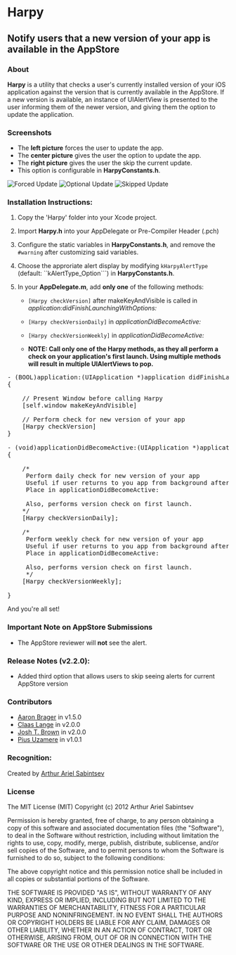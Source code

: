# Harpy

## Notify users that a new version of your app is available in the AppStore

### About
**Harpy** is a utility that checks a user's currently installed version of your iOS application against the version that is currently available in the AppStore. If a new version is available, an instance of UIAlertView is presented to the user informing them of the newer version, and giving them the option to update the application.

### Screenshots

- The **left picture** forces the user to update the app.
- The **center picture** gives the user the option to update the app.
- The **right picture** gives the user the skip the current update.
- This option is configurable in **HarpyConstants.h**.
 
![Forced Update](https://github.com/ArtSabintsev/Harpy/blob/master/picForcedUpdate.png?raw=true "Forced Update") 
![Optional Update](https://github.com/ArtSabintsev/Harpy/blob/master/picOptionalUpdate.png?raw=true "Optional Update")
![Skipped Update](https://github.com/ArtSabintsev/Harpy/blob/master/picSkippedUpdate.png?raw=true "Optional Update")

### Installation Instructions:

1. Copy the 'Harpy' folder into your Xcode project.

1. Import **Harpy.h** into your AppDelegate or Pre-Compiler Header (.pch)
		
1. Configure the static variables in **HarpyConstants.h**, and remove the ```#warning``` after customizing said variables. 

1. Choose the approriate alert display by modifying ```kHarpyAlertType``` (default: ``kAlertType_Option```) in **HarpyConstants.h**.

1.  In your **AppDelegate.m**, add **only one** of the following methods:

	- ```[Harpy checkVersion]``` after makeKeyAndVisible is called in *application:didFinishLaunchingWithOptions:*
	
	- ```[Harpy checkVersionDaily]``` in *applicationDidBecomeActive:*
	
	- ```[Harpy checkVersionWeekly]``` in *applicationDidBecomeActive:*
	
	- **NOTE: Call only one of the Harpy methods, as they all perform a check on your application's first launch. Using multiple methods will result in multiple UIAlertViews to pop.**
	
<pre>
- (BOOL)application:(UIApplication *)application didFinishLaunchingWithOptions:(NSDictionary *)launchOptions
{

	// Present Window before calling Harpy
	[self.window makeKeyAndVisible]
	
	// Perform check for new version of your app 
	[Harpy checkVersion] 
}

- (void)applicationDidBecomeActive:(UIApplication *)application
{

	/*
	 Perform daily check for new version of your app
	 Useful if user returns to you app from background after extended period of time
 	 Place in applicationDidBecomeActive:
 	 
 	 Also, performs version check on first launch.
 	*/
	[Harpy checkVersionDaily];

	/*
	 Perform weekly check for new version of your app
	 Useful if user returns to you app from background after extended period of time
	 Place in applicationDidBecomeActive:
	 
	 Also, performs version check on first launch.
	 */
	[Harpy checkVersionWeekly];
    
}
</pre>

And you're all set!

### Important Note on AppStore Submissions
- The AppStore reviewer will **not** see the alert. 

###  Release Notes (v2.2.0):
- Added third option that allows users to skip seeing alerts for current AppStore version

### Contributors
- [Aaron Brager](http://www.github.com/getaaron) in v1.5.0
- [Claas Lange](https://github.com/claaslange) in v2.0.0
- [Josh T. Brown](https://github.com/joshuatbrown) in v2.0.0
- [Pius Uzamere](https://github.com/pius) in v1.0.1

### Recognition:

Created by [Arthur Ariel Sabintsev](http://www.sabintsev.com)  

### License
The MIT License (MIT)
Copyright (c) 2012 Arthur Ariel Sabintsev

Permission is hereby granted, free of charge, to any person obtaining a copy of this software and associated documentation files (the "Software"), to deal in the Software without restriction, including without limitation the rights to use, copy, modify, merge, publish, distribute, sublicense, and/or sell copies of the Software, and to permit persons to whom the Software is furnished to do so, subject to the following conditions:

The above copyright notice and this permission notice shall be included in all copies or substantial portions of the Software.

THE SOFTWARE IS PROVIDED "AS IS", WITHOUT WARRANTY OF ANY KIND, EXPRESS OR IMPLIED, INCLUDING BUT NOT LIMITED TO THE WARRANTIES OF MERCHANTABILITY, FITNESS FOR A PARTICULAR PURPOSE AND NONINFRINGEMENT. IN NO EVENT SHALL THE AUTHORS OR COPYRIGHT HOLDERS BE LIABLE FOR ANY CLAIM, DAMAGES OR OTHER LIABILITY, WHETHER IN AN ACTION OF CONTRACT, TORT OR OTHERWISE, ARISING FROM, OUT OF OR IN CONNECTION WITH THE SOFTWARE OR THE USE OR OTHER DEALINGS IN THE SOFTWARE.